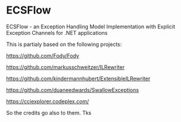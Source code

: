 # ECSFlow

ECSFlow - an Exception Handling Model Implementation with Explicit Exception Channels for .NET applications

This is partialy based on the following projects:

https://github.com/Fody/Fody

https://github.com/markusschweitzer/ILRewriter

https://github.com/kindermannhubert/ExtensibleILRewriter

https://github.com/duaneedwards/SwallowExceptions

https://cciexplorer.codeplex.com/

So the credits go also to them. Tks
